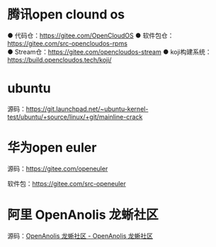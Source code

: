 # 腾讯open clound os



● 代码仓：https://gitee.com/OpenCloudOS 
● 软件包仓：https://gitee.com/src-opencloudos-rpms  
● Stream仓：https://gitee.com/opencloudos-stream 
● koji构建系统：https://build.opencloudos.tech/koji/



# ubuntu

源码：https://git.launchpad.net/~ubuntu-kernel-test/ubuntu/+source/linux/+git/mainline-crack



# 华为open euler

源码：https://gitee.com/openeuler

软件包：https://gitee.com/src-openeuler





# 阿里 OpenAnolis 龙蜥社区

源码：[OpenAnolis 龙蜥社区 - OpenAnolis 龙蜥社区](https://gitee.com/openanolis)




